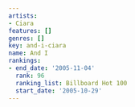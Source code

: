 ```yaml
---
artists:
- Ciara
features: []
genres: []
key: and-i-ciara
name: And I
rankings:
- end_date: '2005-11-04'
  rank: 96
  ranking_list: Billboard Hot 100
  start_date: '2005-10-29'
---
```



